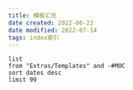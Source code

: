 ```yaml
---
title: 模板汇总
date created: 2022-06-22
date modified: 2022-07-14
tags: index索引
---
```


```dataview
list
from "Extras/Templates" and -#MOC
sort dates desc
limit 99
```
